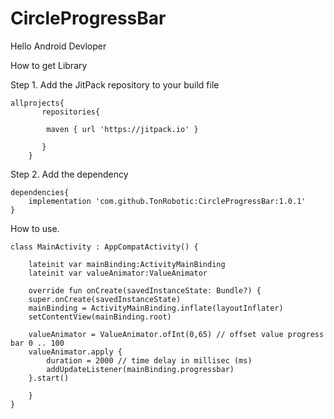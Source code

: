 # CircleProgressBar
Hello Android Devloper 

How to get Library

Step 1. Add the JitPack repository to your build file

	allprojects{
		   repositories{
		
			maven { url 'https://jitpack.io' }
			
		   }
        }
 
Step 2. Add the dependency
 
	dependencies{
		implementation 'com.github.TonRobotic:CircleProgressBar:1.0.1'
	}

 
How to use.

	class MainActivity : AppCompatActivity() {

	    lateinit var mainBinding:ActivityMainBinding
	    lateinit var valueAnimator:ValueAnimator

	    override fun onCreate(savedInstanceState: Bundle?) {
		super.onCreate(savedInstanceState)
		mainBinding = ActivityMainBinding.inflate(layoutInflater)
		setContentView(mainBinding.root)

		valueAnimator = ValueAnimator.ofInt(0,65) // offset value progress bar 0 .. 100 
		valueAnimator.apply {
		    duration = 2000 // time delay in millisec (ms)
		    addUpdateListener(mainBinding.progressbar) 
		}.start()

	    }
	}

